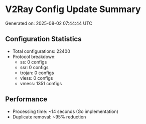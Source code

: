 # V2Ray Config Update Summary
Generated on: 2025-08-02 07:44:44 UTC

## Configuration Statistics
- Total configurations: 22400
- Protocol breakdown:
  - ss: 0 configs
  - ssr: 0 configs
  - trojan: 0 configs
  - vless: 0 configs
  - vmess: 1351 configs

## Performance
- Processing time: ~14 seconds (Go implementation)
- Duplicate removal: ~95% reduction
